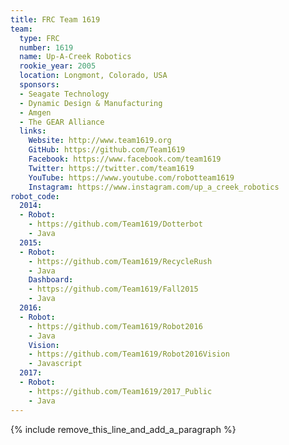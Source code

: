 ```yaml
---
title: FRC Team 1619
team:
  type: FRC
  number: 1619
  name: Up-A-Creek Robotics
  rookie_year: 2005
  location: Longmont, Colorado, USA
  sponsors:
  - Seagate Technology
  - Dynamic Design & Manufacturing
  - Amgen
  - The GEAR Alliance
  links:
    Website: http://www.team1619.org
    GitHub: https://github.com/Team1619
    Facebook: https://www.facebook.com/team1619
    Twitter: https://twitter.com/team1619
    YouTube: https://www.youtube.com/robotteam1619
    Instagram: https://www.instagram.com/up_a_creek_robotics
robot_code:
  2014:
  - Robot:
    - https://github.com/Team1619/Dotterbot
    - Java
  2015:
  - Robot:
    - https://github.com/Team1619/RecycleRush
    - Java
    Dashboard:
    - https://github.com/Team1619/Fall2015
    - Java
  2016:
  - Robot:
    - https://github.com/Team1619/Robot2016
    - Java
    Vision:
    - https://github.com/Team1619/Robot2016Vision
    - Javascript
  2017:
  - Robot:
    - https://github.com/Team1619/2017_Public
    - Java
---
```


{% include remove_this_line_and_add_a_paragraph %}